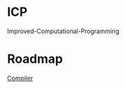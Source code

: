 # ICP
Improved-Computational-Programming

# Roadmap

[Compiler](https://trello.com/invite/b/n3D4FX1N/db69b0daa4ffd72127f810d1c90bce6a/compiler)
